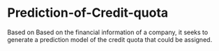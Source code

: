 # Prediction-of-Credit-quota
Based on Based on the financial information of a company, it seeks to generate a prediction model of the credit quota that could be assigned.
